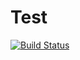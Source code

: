 # Test

[![Build Status](https://travis-ci.org/adrian01414/test_travis.svg?branch=master)](https://travis-ci.org/adrian01414/test_travis)
